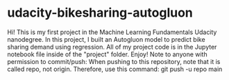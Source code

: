 # udacity-bikesharing-autogluon
Hi! This is my first project in the Machine Learning Fundamentals Udacity nanodegree. In this project, I built an Autogluon model to predict bike sharing demand using regression. All of my project code is in the Jupyter notebook file inside of the "project" folder. Enjoy!
Note to anyone with permission to commit/push: When pushing to this repository, note that it is called repo, not origin. Therefore, use this command: git push -u repo main
